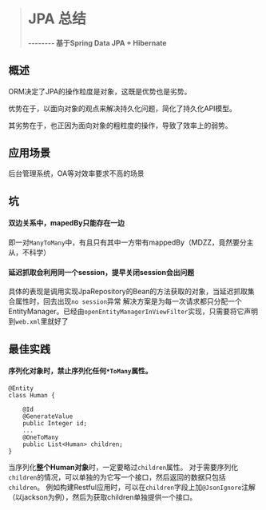 > # JPA 总结
> ####  -------- 基于Spring Data JPA + Hibernate

## 概述

ORM决定了JPA的操作粒度是对象，这既是优势也是劣势。

优势在于，以面向对象的观点来解决持久化问题，简化了持久化API模型。

其劣势在于，也正因为面向对象的粗粒度的操作，导致了效率上的弱势。

## 应用场景
后台管理系统，OA等对效率要求不高的场景

## 坑
#### 双边关系中，mapedBy只能存在一边
即一对`ManyToMany`中，有且只有其中一方带有mappedBy（MDZZ，竟然要分主从，不科学）

#### 延迟抓取会利用同一个session，提早关闭session会出问题
具体的表现是调用实现JpaRepository的Bean的方法获取的对象，当延迟抓取集合属性时，回去出现`no session`异常
解决方案是为每一次请求都只分配一个EntityManager。已经由`openEntityManagerInViewFilter`实现，只需要将它声明到`web.xml`里就好了

## 最佳实践

#### 序列化对象时，禁止序列化任何`*ToMany`属性。
```
@Entity
class Human {

	@Id
	@GenerateValue
	public Integer id;
	...
	@OneToMany
	public List<Human> children;
}
```
当序列化**整个Human对象**时，一定要略过`children`属性。
对于需要序列化`children`的情况，可以单独的为它写一个接口，然后返回的数据只包括`children`。
例如构建Restful应用时，可以在`children`字段上加`@JsonIgnore`注解（以jackson为例），然后为获取children单独提供一个接口。
